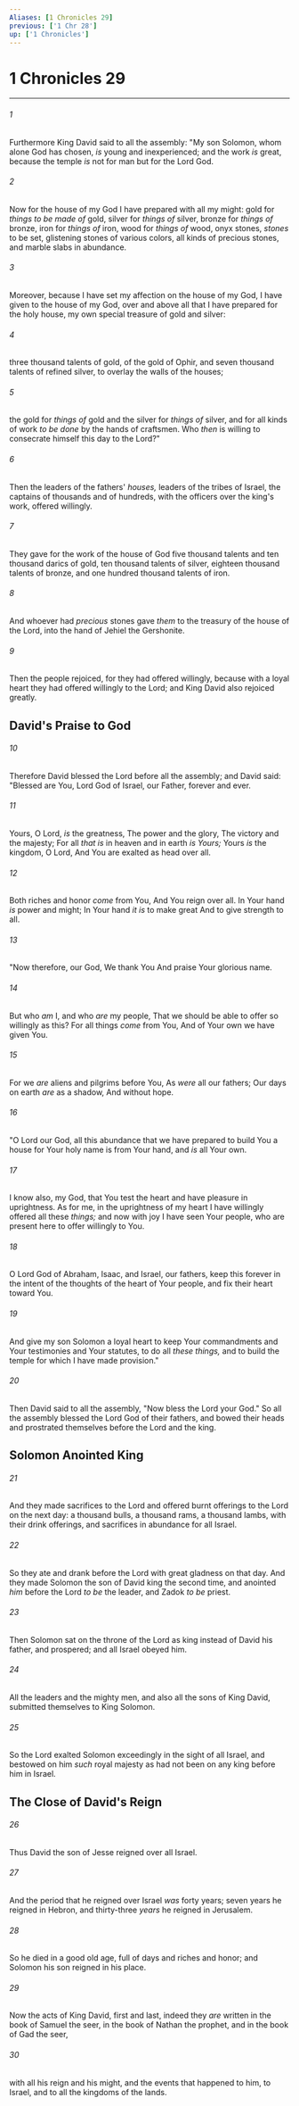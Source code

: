 ```yaml
---
Aliases: [1 Chronicles 29]
previous: ['1 Chr 28']
up: ['1 Chronicles']
---
```

# 1 Chronicles 29

***


###### 1 
Furthermore King David said to all the assembly: "My son Solomon, whom alone God has chosen, _is_ young and inexperienced; and the work _is_ great, because the temple _is_ not for man but for the Lord God. 

###### 2 
Now for the house of my God I have prepared with all my might: gold for _things to be made of_ gold, silver for _things of_ silver, bronze for _things of_ bronze, iron for _things of_ iron, wood for _things of_ wood, onyx stones, _stones_ to be set, glistening stones of various colors, all kinds of precious stones, and marble slabs in abundance. 

###### 3 
Moreover, because I have set my affection on the house of my God, I have given to the house of my God, over and above all that I have prepared for the holy house, my own special treasure of gold and silver: 

###### 4 
three thousand talents of gold, of the gold of Ophir, and seven thousand talents of refined silver, to overlay the walls of the houses; 

###### 5 
the gold for _things of_ gold and the silver for _things of_ silver, and for all kinds of work _to be done_ by the hands of craftsmen. Who _then_ is willing to consecrate himself this day to the Lord?" 

###### 6 
Then the leaders of the fathers' _houses,_ leaders of the tribes of Israel, the captains of thousands and of hundreds, with the officers over the king's work, offered willingly. 

###### 7 
They gave for the work of the house of God five thousand talents and ten thousand darics of gold, ten thousand talents of silver, eighteen thousand talents of bronze, and one hundred thousand talents of iron. 

###### 8 
And whoever had _precious_ stones gave _them_ to the treasury of the house of the Lord, into the hand of Jehiel the Gershonite. 

###### 9 
Then the people rejoiced, for they had offered willingly, because with a loyal heart they had offered willingly to the Lord; and King David also rejoiced greatly.

## David's Praise to God 

###### 10 
Therefore David blessed the Lord before all the assembly; and David said: "Blessed are You, Lord God of Israel, our Father, forever and ever. 

###### 11 
Yours, O Lord, _is_ the greatness, The power and the glory, The victory and the majesty; For all _that is_ in heaven and in earth _is Yours;_ Yours _is_ the kingdom, O Lord, And You are exalted as head over all. 

###### 12 
Both riches and honor _come_ from You, And You reign over all. In Your hand _is_ power and might; In Your hand _it is_ to make great And to give strength to all. 

###### 13 
"Now therefore, our God, We thank You And praise Your glorious name. 

###### 14 
But who _am_ I, and who _are_ my people, That we should be able to offer so willingly as this? For all things _come_ from You, And of Your own we have given You. 

###### 15 
For we _are_ aliens and pilgrims before You, As _were_ all our fathers; Our days on earth _are_ as a shadow, And without hope. 

###### 16 
"O Lord our God, all this abundance that we have prepared to build You a house for Your holy name is from Your hand, and _is_ all Your own. 

###### 17 
I know also, my God, that You test the heart and have pleasure in uprightness. As for me, in the uprightness of my heart I have willingly offered all these _things;_ and now with joy I have seen Your people, who are present here to offer willingly to You. 

###### 18 
O Lord God of Abraham, Isaac, and Israel, our fathers, keep this forever in the intent of the thoughts of the heart of Your people, and fix their heart toward You. 

###### 19 
And give my son Solomon a loyal heart to keep Your commandments and Your testimonies and Your statutes, to do all _these things,_ and to build the temple for which I have made provision." 

###### 20 
Then David said to all the assembly, "Now bless the Lord your God." So all the assembly blessed the Lord God of their fathers, and bowed their heads and prostrated themselves before the Lord and the king.

## Solomon Anointed King 

###### 21 
And they made sacrifices to the Lord and offered burnt offerings to the Lord on the next day: a thousand bulls, a thousand rams, a thousand lambs, with their drink offerings, and sacrifices in abundance for all Israel. 

###### 22 
So they ate and drank before the Lord with great gladness on that day. And they made Solomon the son of David king the second time, and anointed _him_ before the Lord _to be_ the leader, and Zadok _to be_ priest. 

###### 23 
Then Solomon sat on the throne of the Lord as king instead of David his father, and prospered; and all Israel obeyed him. 

###### 24 
All the leaders and the mighty men, and also all the sons of King David, submitted themselves to King Solomon. 

###### 25 
So the Lord exalted Solomon exceedingly in the sight of all Israel, and bestowed on him _such_ royal majesty as had not been on any king before him in Israel.

## The Close of David's Reign 

###### 26 
Thus David the son of Jesse reigned over all Israel. 

###### 27 
And the period that he reigned over Israel _was_ forty years; seven years he reigned in Hebron, and thirty-three _years_ he reigned in Jerusalem. 

###### 28 
So he died in a good old age, full of days and riches and honor; and Solomon his son reigned in his place. 

###### 29 
Now the acts of King David, first and last, indeed they _are_ written in the book of Samuel the seer, in the book of Nathan the prophet, and in the book of Gad the seer, 

###### 30 
with all his reign and his might, and the events that happened to him, to Israel, and to all the kingdoms of the lands.
